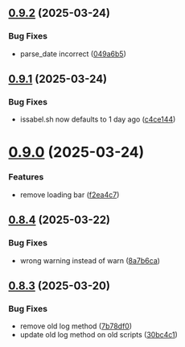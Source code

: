 ## [0.9.2](https://github.com/phonevox/pbackup/compare/v0.9.1...v0.9.2) (2025-03-24)


### Bug Fixes

* parse_date incorrect ([049a6b5](https://github.com/phonevox/pbackup/commit/049a6b5f6ad9f17ea73e3e14189727a834de2891))



## [0.9.1](https://github.com/phonevox/pbackup/compare/v0.9.0...v0.9.1) (2025-03-24)


### Bug Fixes

* issabel.sh now defaults to 1 day ago ([c4ce144](https://github.com/phonevox/pbackup/commit/c4ce144d5fc8b6ad6e74ad30e65286059384be5a))



# [0.9.0](https://github.com/phonevox/pbackup/compare/v0.8.4...v0.9.0) (2025-03-24)


### Features

* remove loading bar ([f2ea4c7](https://github.com/phonevox/pbackup/commit/f2ea4c7fc1b27d8ff400893026f44c7552aee4b8))



## [0.8.4](https://github.com/phonevox/pbackup/compare/v0.8.3...v0.8.4) (2025-03-22)


### Bug Fixes

* wrong warning instead of warn ([8a7b6ca](https://github.com/phonevox/pbackup/commit/8a7b6ca5e85dc0dfa3a665acd7fcd454897068d6))



## [0.8.3](https://github.com/phonevox/pbackup/compare/v0.8.2...v0.8.3) (2025-03-20)


### Bug Fixes

* remove old log method ([7b78df0](https://github.com/phonevox/pbackup/commit/7b78df095d2cdc7106923fd4b16c563684422623))
* update old log method on old scripts ([30bc4c1](https://github.com/phonevox/pbackup/commit/30bc4c12a98b12094806849f3f6bd84e11e0b0ae))



